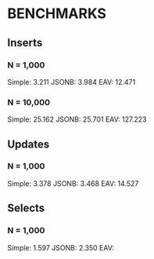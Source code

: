 # BENCHMARKS

## Inserts

### N = 1,000

Simple:  3.211
JSONB:   3.984
EAV:    12.471

### N = 10,000

Simple:  25.162
JSONB:   25.701
EAV:    127.223

## Updates

### N = 1,000

Simple:  3.378
JSONB:   3.468
EAV:    14.527

## Selects

### N = 1,000

Simple:  1.597
JSONB:   2.350
EAV:
